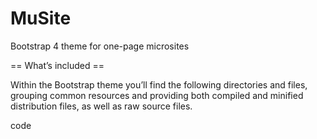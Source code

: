 # MuSite
 Bootstrap 4 theme for one-page microsites

== What’s included ==

Within the Bootstrap theme you’ll find the following directories and files, grouping common resources and providing both compiled and minified distribution files, as well as raw source files.

code
